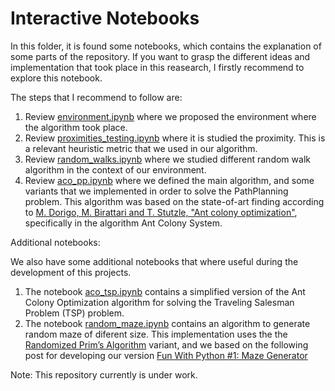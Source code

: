 # Interactive Notebooks 

In this folder, it is found some notebooks, which contains the explanation of some parts of the repository. If you want to grasp the different ideas and implementation that took place in this reasearch, I firstly recommend to explore this notebook. 

The steps that I recommend to follow are:

1. Review [environment.ipynb](environment.ipynb) where we proposed the environment where the algorithm took place.
2. Review [proximities_testing.ipynb](proximities_testing.ipynb) where it is studied the proximity. This is a relevant heuristic metric that we used in our algorithm.
3. Review [random_walks.ipynb](random_walks.ipynb) where we studied different random walk algorithm in the context of our environment.
4. Review [aco_pp.ipynb](aco_pp.ipyn) where we defined the main algorithm, and some variants that we implemented in order to solve the PathPlanning problem. This algorithm was based on the state-of-art finding according to [M. Dorigo, M. Birattari and T. Stutzle, "Ant colony optimization"](https://ieeexplore.ieee.org/abstract/document/4129846/), specifically in the algorithm Ant Colony System.

Additional notebooks:

We also have some additional notebooks that where useful during the development of this projects.

1. The notebook [aco_tsp.ipynb](aco_tsp.ipynb) contains a simplified version of the Ant Colony Optimization algorithm for solving the Traveling Salesman Problem (TSP) problem.
2. The notebook [random_maze.ipynb](random_maze.ipynb) contains an algorithm to generate random maze of diferent size. This implementation uses the the [Randomized Prim’s Algorithm](https://en.wikipedia.org/wiki/Maze_generation_algorithm) variant, and we based on the following post for developing our version [Fun With Python #1: Maze Generator](https://medium.com/swlh/fun-with-python-1-maze-generator-931639b4fb7e)

Note: This repository currently is under work.

